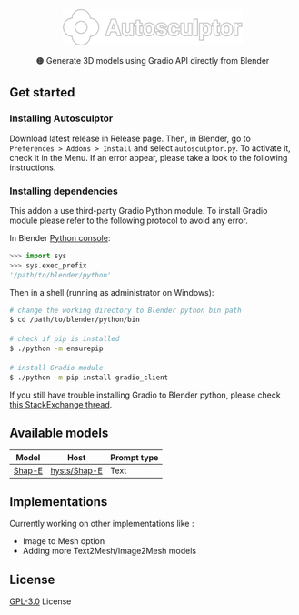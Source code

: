 <p align="center">
  <img src="assets/logo.svg" height="64px" />
</p>
<p align="center">
🟠 Generate 3D models using Gradio API directly from Blender
</p>

## Get started

### Installing Autosculptor

Download latest release in Release page. Then, in Blender, go to `Preferences > Addons > Install` and select `autosculptor.py`.
To activate it, check it in the Menu. If an error appear, please take a look to the following instructions.

### Installing dependencies

This addon a use third-party Gradio Python module. To install Gradio module please refer to the following protocol to avoid any error.

In Blender [Python console](https://docs.blender.org/manual/en/latest/editors/python_console.html):
```py
>>> import sys
>>> sys.exec_prefix
'/path/to/blender/python'
```
Then in a shell (running as administrator on Windows):
```bash
# change the working directory to Blender python bin path
$ cd /path/to/blender/python/bin

# check if pip is installed
$ ./python -m ensurepip

# install Gradio module
$ ./python -m pip install gradio_client
```
If you still have trouble installing Gradio to Blender python, please check [this StackExchange thread](https://blender.stackexchange.com/questions/5287/using-3rd-party-python-modules).

## Available models

| Model | Host | Prompt type |
|---|---|---|
| [Shap-E](https://github.com/openai/shap-e) | [hysts/Shap-E](https://huggingface.co/spaces/hysts/Shap-E) | Text |

## Implementations

Currently working on other implementations like :
- Image to Mesh option
- Adding more Text2Mesh/Image2Mesh models

## License

[GPL-3.0](https://github.com/greenmagenta/autosculptor/LICENSE/) License
